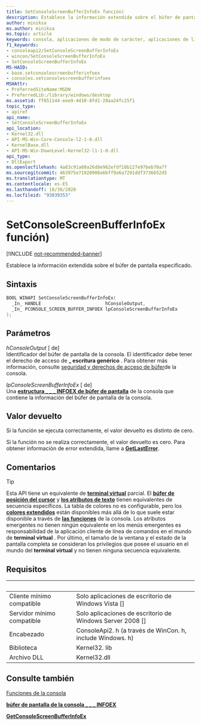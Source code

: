 ```yaml
---
title: SetConsoleScreenBufferInfoEx función)
description: Establece la información extendida sobre el búfer de pantalla especificado en el búfer especificado.
author: miniksa
ms.author: miniksa
ms.topic: article
keywords: consola, aplicaciones de modo de carácter, aplicaciones de línea de comandos, aplicaciones de terminal, API de consola
f1_keywords:
- consoleapi2/SetConsoleScreenBufferInfoEx
- wincon/SetConsoleScreenBufferInfoEx
- SetConsoleScreenBufferInfoEx
MS-HAID:
- base.setconsolescreenbufferinfoex
- consoles.setconsolescreenbufferinfoex
MSHAttr:
- PreferredSiteName:MSDN
- PreferredLib:/library/windows/desktop
ms.assetid: ff851144-eee9-4410-8fd1-28aa24fc25f1
topic_type:
- apiref
api_name:
- SetConsoleScreenBufferInfoEx
api_location:
- Kernel32.dll
- API-MS-Win-Core-Console-l2-1-0.dll
- KernelBase.dll
- API-MS-Win-DownLevel-Kernel32-l1-1-0.dll
api_type:
- DllExport
ms.openlocfilehash: 4a83c91a60a26d8e962efdf10b127e97beb70a7f
ms.sourcegitcommit: 463975e71920908a6bff9a6a7291ddf3736652d5
ms.translationtype: MT
ms.contentlocale: es-ES
ms.lasthandoff: 10/30/2020
ms.locfileid: "93039353"
---
```

# <a name="setconsolescreenbufferinfoex-function"></a>SetConsoleScreenBufferInfoEx función)

[!INCLUDE [not-recommended-banner](./includes/not-recommended-banner.md)]

Establece la información extendida sobre el búfer de pantalla especificado.

## <a name="syntax"></a>Sintaxis

```C
BOOL WINAPI SetConsoleScreenBufferInfoEx(
  _In_ HANDLE                        hConsoleOutput,
  _In_ PCONSOLE_SCREEN_BUFFER_INFOEX lpConsoleScreenBufferInfoEx
);
```

## <a name="parameters"></a>Parámetros

*hConsoleOutput* \[ de\]  
Identificador del búfer de pantalla de la consola. El identificador debe tener el derecho de acceso de **\_ escritura genérico** . Para obtener más información, consulte [seguridad y derechos de acceso de búfer](console-buffer-security-and-access-rights.md)de la consola.

*lpConsoleScreenBufferInfoEx* \[ de\]  
Una [**estructura \_ \_ \_ INFOEX de búfer de pantalla**](console-screen-buffer-infoex.md) de la consola que contiene la información del búfer de pantalla de la consola.

## <a name="return-value"></a>Valor devuelto

Si la función se ejecuta correctamente, el valor devuelto es distinto de cero.

Si la función no se realiza correctamente, el valor devuelto es cero. Para obtener información de error extendida, llame a [**GetLastError**](https://msdn.microsoft.com/library/windows/desktop/ms679360).

## <a name="remarks"></a>Comentarios

> [!TIP]
> Esta API tiene un equivalente de **[terminal virtual](console-virtual-terminal-sequences.md)** parcial. El **[búfer de posición del cursor](console-virtual-terminal-sequences.md#cursor-positioning)** y **[los atributos de texto](console-virtual-terminal-sequences.md#text-formatting)** tienen equivalentes de secuencia específicos. La tabla de colores no es configurable, pero los **[colores extendidos](console-virtual-terminal-sequences.md#extended-colors)** están disponibles más allá de lo que suele estar disponible a través de **[las funciones](console-functions.md)** de la consola. Los atributos emergentes no tienen ningún equivalente en los menús emergentes es responsabilidad de la aplicación cliente de línea de comandos en el mundo de **terminal virtual** . Por último, el tamaño de la ventana y el estado de la pantalla completa se consideran los privilegios que posee el usuario en el mundo del **terminal virtual** y no tienen ninguna secuencia equivalente.

## <a name="requirements"></a>Requisitos

| &nbsp; | &nbsp; |
|-|-|
| Cliente mínimo compatible | Solo aplicaciones de escritorio de Windows Vista \[\] |
| Servidor mínimo compatible | Solo aplicaciones de escritorio de Windows Server 2008 \[\] |
| Encabezado | ConsoleApi2. h (a través de WinCon. h, include Windows. h) |
| Biblioteca | Kernel32. lib |
| Archivo DLL | Kernel32.dll |

## <a name="see-also"></a>Consulte también

[Funciones de la consola](console-functions.md)

[**búfer de pantalla de la consola \_ \_ \_ INFOEX**](console-screen-buffer-infoex.md)

[**GetConsoleScreenBufferInfoEx**](getconsolescreenbufferinfoex.md)
